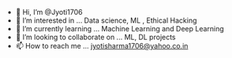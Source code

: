 - 👋 Hi, I’m @Jyoti1706
- 👀 I’m interested in ... Data science, ML , Ethical Hacking
- 🌱 I’m currently learning ... Machine Learning and Deep Learning
- 💞️ I’m looking to collaborate on ... ML, DL projects
- 📫 How to reach me ... jyotisharma1706@yahoo.co.in

<!---
Jyoti1706/Jyoti1706 is a ✨ special ✨ repository because its `README.md` (this file) appears on your GitHub profile.
You can click the Preview link to take a look at your changes.
--->

